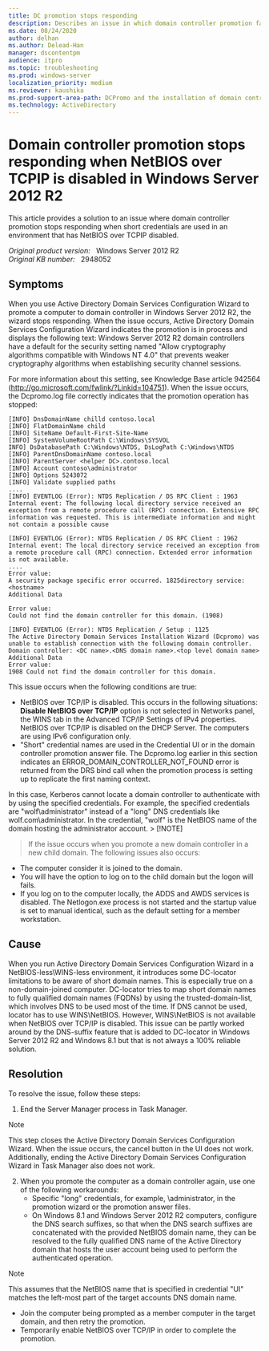 ```yaml
---
title: DC promotion stops responding
description: Describes an issue in which domain controller promotion fails. This issue occurs when short credentials are used in an environment that has NetBIOS over TCPIP disabled.
ms.date: 08/24/2020
author: delhan
ms.author: Delead-Han
manager: dscontentpm
audience: itpro
ms.topic: troubleshooting
ms.prod: windows-server
localization_priority: medium
ms.reviewer: kaushika
ms.prod-support-area-path: DCPromo and the installation of domain controllers
ms.technology: ActiveDirectory
---
```

# Domain controller promotion stops responding when NetBIOS over TCPIP is disabled in Windows Server 2012 R2

This article provides a solution to an issue where domain controller promotion stops responding when short credentials are used in an environment that has NetBIOS over TCPIP disabled.

_Original product version:_ &nbsp; Windows Server 2012 R2  
_Original KB number:_ &nbsp; 2948052

## Symptoms

When you use Active Directory Domain Services Configuration Wizard to promote a computer to domain controller in Windows Server 2012 R2, the wizard stops responding. When the issue occurs, Active Directory Domain Services Configuration Wizard indicates the promotion is in process and displays the following text: Windows Server 2012 R2 domain controllers have a default for the security setting named "Allow cryptography algorithms compatible with Windows NT 4.0" that prevents weaker cryptography algorithms when establishing security channel sessions.

For more information about this setting, see Knowledge Base article 942564 (http://go.microsoft.com/fwlink/?Linkid=104751).
When the issue occurs, the Dcpromo.log file correctly indicates that the promotion operation has stopped:
```
[INFO] DnsDomainName chilld contoso.local
[INFO] FlatDomainName child
[INFO] SiteName Default-First-Site-Name
[INFO] SystemVolumeRootPath C:\Windows\SYSVOL
INFO] DsDatabasePath C:\Windows\NTDS, DsLogPath C:\Windows\NTDS
[INFO] ParentDnsDomainName contoso.local
[INFO] ParentServer <helper DC>.contoso.local
[INFO] Account contoso\administrator
[INFO] Options 5243072
[INFO] Validate supplied paths
....
[INFO] EVENTLOG (Error): NTDS Replication / DS RPC Client : 1963
Internal event: The following local directory service received an exception from a remote procedure call (RPC) connection. Extensive RPC information was requested. This is intermediate information and might not contain a possible cause

[INFO] EVENTLOG (Error): NTDS Replication / DS RPC Client : 1962
Internal event: The local directory service received an exception from a remote procedure call (RPC) connection. Extended error information is not available. 
....
Error value: 
A security package specific error occurred. 1825directory service: 
<hostname>
Additional Data

Error value: 
Could not find the domain controller for this domain. (1908)

[INFO] EVENTLOG (Error): NTDS Replication / Setup : 1125
The Active Directory Domain Services Installation Wizard (Dcpromo) was unable to establish connection with the following domain controller. 
Domain controller: <DC name>.<DNS domain name>.<top level domain name> 
Additional Data
Error value:
1908 Could not find the domain controller for this domain.
```

This issue occurs when the following conditions are true:
- NetBIOS over TCP/IP is disabled. This occurs in the following situations:
 **Disable NetBIOS over TCP/IP** option is not selected in Networks panel, the WINS tab in the Advanced TCP/IP Settings of IPv4 properties.
NetBIOS over TCP/IP is disabled on the DHCP Server.
The computers are using IPv6 configuration only.
- "Short" credential names are used in the Credential UI or in the domain controller promotion answer file.
The Dcpromo.log earlier in this section indicates an ERROR_DOMAIN_CONTROLLER_NOT_FOUND error is returned from the DRS bind call when the promotion process is setting up to replicate the first naming context.

In this case, Kerberos cannot locate a domain controller to authenticate with by using the specified credentials. For example, the specified credentials are "wolf\administrator" instead of a "long" DNS credentials like wolf.com\administrator. In the credential, "wolf" is the NetBIOS name of the domain hosting the administrator account. > [!NOTE]
> If the issue occurs when you promote a new domain controller in a new child domain. The following issues also occurs:
- The computer consider it is joined to the domain.
- You will have the option to log on to the child domain but the logon will fails.
- If you log on to the computer locally, the ADDS and AWDS services is disabled. The Netlogon.exe process is not started and the startup value is set to manual identical, such as the default setting for a member workstation.

## Cause

When you run Active Directory Domain Services Configuration Wizard in a NetBIOS-less\WINS-less environment, it introduces some DC-locator limitations to be aware of short domain names. This is especially true on a non-domain-joined computer. DC-locator tries to map short domain names to fully qualified domain names (FQDNs) by using the trusted-domain-list, which involves DNS to be used most of the time. If DNS cannot be used, locator has to use WINS\NetBIOS. However, WINS\NetBIOS is not available when NetBIOS over TCP/IP is disabled. This issue can be partly worked around by the DNS-suffix feature that is added to DC-locator in Windows Server 2012 R2 and Windows 8.1 but that is not always a 100% reliable solution.

## Resolution

To resolve the issue, follow these steps:
1. End the Server Manager process in Task Manager.
> [!NOTE]
> This step closes the Active Directory Domain Services Configuration Wizard. When the issue occurs, the cancel button in the UI does not work. Additionally, ending the Active Directory Domain Services Configuration Wizard in Task Manager also does not work.
2. When you promote the computer as a domain controller again, use one of the following workarounds:
   - Specific "long" credentials, for example, **<domain>** \administrator, in the promotion wizard or the promotion answer files.
   - On Windows 8.1 and Windows Server 2012 R2 computers, configure the DNS search suffixes, so that when the DNS search suffixes are concatenated with the provided NetBIOS domain name, they can be resolved to the fully qualified DNS name of the Active Directory domain that hosts the user account being used to perform the authenticated operation. 

> [!NOTE]
> This assumes that the NetBIOS name that is specified in credential "UI" matches the left-most part of the target accounts DNS domain name.
   - Join the computer being prompted as a member computer in the target domain, and then retry the promotion.
   - Temporarily enable NetBIOS over TCP/IP in order to complete the promotion.
